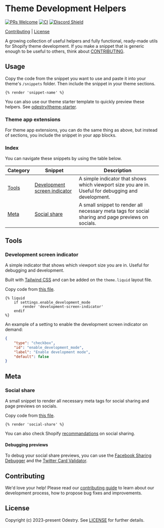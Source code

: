 # Theme Development Helpers

[![PRs Welcome](https://img.shields.io/badge/PRs-welcome-brightgreen.svg?style=flat&colorA=338fbb&colorB=1c1c1c&logoColor=ffffff)](https://github.com/odestry/.github/blob/main/CONTRIBUTING.md)
[![CI](https://img.shields.io/github/actions/workflow/status/odestry/theme-development-helpers/ci.yml?style=flat&label=CI&colorA=338fbb&colorB=1c1c1c&logoColor=ffffff)](https://github.com/odestry/theme-development-helpers/blob/main/.github/workflows/ci.yml)
[![Discord Shield](https://img.shields.io/discord/983602196493004820?style=flat&colorA=338fbb&colorB=1c1c1c&label=discord&logo=discord&logoColor=ffffff)](https://discord.gg/blanklob-community-983602196493004820)

[Contributing](#contributing) |
[License](#license)

A growing collection of useful helpers and fully functional, ready-made utils for Shopify theme development. If you make a snippet that is generic enough to be useful to others, think about [CONTRIBUTING](#contributing).

## Usage

Copy the code from the snippet you want to use and paste it into your theme's `/snippets` folder. Then include the snippet in your theme sections.

```liquid
{% render 'snippet-name' %}
```

You can also use our theme starter template to quickly preview these helpers. See [odestry/theme-starter](https://github.com/odestry/theme-starter).

### Theme app extensions

For theme app extensions, you can do the same thing as above, but instead of sections, you include the snippet in your app blocks.

### Index

You can navigate these snippets by using the table below.

| Category | Snippet | Description |
| --- | --- | --- |
| [Tools](#tools) | [Development screen indicator](#development-screen-indicator) | A simple indicator that shows which viewport size you are in. Useful for debugging and development.
| [Meta](#meta) | [Social share](#social-share) | A small snippet to render all necessary meta tags for social sharing and page previews on socials. |

## Tools

### Development screen indicator

A simple indicator that shows which viewport size you are in. Useful for debugging and development.

Built with [Tailwind CSS](https://tailwindcss.com) and can be added on the `theme.liquid` layout file.

Copy code from [this file](./tools/development-screen-indicator.liquid).

```liquid
{% liquid 
    if settings.enable_development_mode
        render 'development-screen-indicator' 
    endif
%}
```

An example of a setting to enable the development screen indicator on demand:

```json
{
    "type": "checkbox",
    "id": "enable_development_mode",
    "label": "Enable development mode",
    "default": false
}
```

## Meta

### Social share

A small snippet to render all necessary meta tags for social sharing and page previews on socials.

Copy code from [this file](./meta/social-share.liquid).

```liquid
{% render 'social-share' %}
```

You can also check Shopify [recommandations](https://help.shopify.com/manual/online-store/images/showing-social-media-thumbnail-images) on social sharing.

#### Debugging previews

To debug your social share previews, you can use the [Facebook Sharing Debugger](https://developers.facebook.com/tools/debug/) and the [Twitter Card Validator](https://cards-dev.twitter.com/validator).

## Contributing

We'd love your help! Please read our [contributing guide](https://github.com/odestry/.github/blob/main/CONTRIBUTING.md) to learn about our development process, how to propose bug fixes and improvements.

## License

Copyright (c) 2023-present Odestry. See [LICENSE](/LICENSE.md) for further details.
